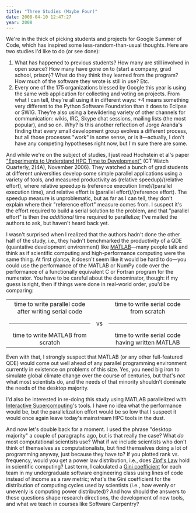 ```yaml
---
title: "Three Studies (Maybe Four)"
date: 2008-04-10 12:47:27
year: 2008
---
```

We're in the thick of picking students and projects for Google Summer of Code, which has inspired some less-random-than-usual thoughts.  Here are two studies I'd like to do (or see done):
<ol>
  <li>What has happened to previous students?  How many are still involved in open source?  How many have gone on to {start a company, grad school, prison}?  What do they think they learned from the program?  How much of the software they wrote is still in use?  Etc.</li>
  <li>Every one of the 175 organizations blessed by Google this year is using the same web application for collecting and voting on projects.  From what I can tell, they're all using it in different ways: +4 means something very different to the Python Software Foundation than it does to Eclipse or SWIG.  They're also using a bewildering variety of other channels for communication: wikis, IRC, Skype chat sessions, mailing lists (the most popular), and so on.  Why?  Is this another reflection of Jorge Aranda's finding that every small development group evolves a different process, but all those processes "work" in some sense, or is it—actually, I don't have any competing hypotheses right now, but I'm sure there are some.</li>
</ol>
And while we're on the subject of studies, I just read Hochstein et al's paper <a href="http://www.ctwatch.org/quarterly/pdf/ctwatchquarterly-8.pdf">"Experiments to Understand HPC Time to Development"</a> (CT Watch Quarterly, 2(4A), November 2006).  They watched a bunch of grad students at different universities develop some simple parallel applications using a variety of tools, and measured productivity as (relative speedup)/(relative effort), where relative speedup is (reference execution time)/(parallel execution time), and relative effort is (parallel effort)/(reference effort).  The speedup measure is unproblematic, but as far as I can tell, they don't explain where their "reference effort" measure comes from.  I suspect it's the effort required to build a serial solution to the problem, and that "parallel effort" is then the <em>additional</em> time required to parallelize; I've mailed the authors to ask, but haven't heard back yet.

I wasn't surprised when I realized that the authors hadn't done the other half of the study, i.e., they hadn't benchmarked the productivity of a QDE (quantative development environment) like <a href="http://www.mathworks.com">MATLAB</a>—many people talk and think as if scientific computing and high-performance computing were the same thing.  At first glance, it doesn't seem like it would be hard to do—you could use the performance of the MATLAB or NumPy code over the performance of a functionally equivalent C or Fortran program for the numerator.  You have to be careful about the denominator, though: if my guess is right, then if things were done in real-world order, you'd be comparing:
<table>
<tr>
<td align="center">time to write parallel code after writing serial code</td>
<td valign="center"> </td>
<td align="center">time to write serial code from scratch</td>
</tr>
<tr>
<td><hr /></td>
<td valign="center">vs</td>
<td><hr /></td>
</tr>
<tr>
<td align="center">time to write MATLAB from scratch</td>
<td valign="center"> </td>
<td align="center">time to write serial code having written MATLAB</td>
</tr>
</table>
Even with that, I strongly suspect that MATLAB (or any other full-featured QDE) would come out well ahead of any parallel programming environment currently in existence on problems of this size.  Yes, you need big iron to simulate global climate change over the course of centuries, but that's <em>not</em> what most scientists do, and the needs of that minority shouldn't dominate the needs of the desktop majority.

I'd also be interested in re-doing this study using MATLAB parallelized with <a href="http://www.interactivesupercomputing.com/">Interactive Supercomputing</a>'s tools.  I have no idea what the performance would be, but the parallelization effort would be so low that I suspect it would once again leave today's mainstream HPC tools in the dust.

And now let's double back for a moment.  I used the phrase "desktop majority" a couple of paragraphs ago, but is that really the case?  What <em>do</em> most computational scientists use?  What if we include scientists who don't think of themselves as computationalists, but find themselves doing a lot of programming anyway, just because they have to?  If you plotted rank vs. frequency, would you get a power law distribution, i.e., does <a href="http://en.wikipedia.org/wiki/Zipf's_law">Zipf's Law</a> hold in scientific computing?  Last term, I calculated a <a href="http://en.wikipedia.org/wiki/Gini_coefficient">Gini coefficient</a> for each team in my undergraduate software engineering class using lines of code instead of income as a raw metric; what's the Gini coefficient for the distribution of computing cycles used by scientists (i.e., how evenly or unevenly is computing power distributed)?  And how should the answers to these questions shape research directions, the development of new tools, and what we teach in courses like Software Carpentry?
